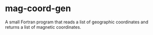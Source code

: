 mag-coord-gen
=============

A small Fortran program that reads a list of geographic coordinates and returns a list of magnetic coordinates.
